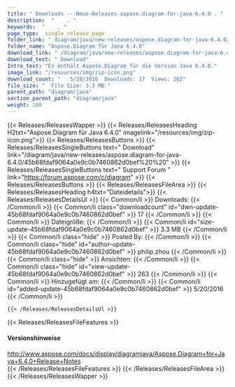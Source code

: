 ```yaml
---
title: " Downloads ---Neue-Releases-aspose.diagram-for-java-6.4.0 . "
description:  "    . " 
keywords:  "    . " 
page_type:  single_release_page
folder_link: " diagram/java/new-releases/aspose.diagram-for-java-6.4.0/"
folder_name: "Aspose.Diagram für Java 6.4.0"
download_link: " /diagram/java/new-releases/aspose.diagram-for-java-6.4.0/45b68fdaf9064a0e9c0b7460862d0bef"
download_text: " Download"
Intro_text: "Es enthält Aspose.Diagram für die Version Java 6.4.0."
image_link: "/resources/img/zip-icon.png"
download_count: "   5/20/2016  Downloads: 17  Views: 262"
file_size: "  File Size: 3.3 MB "
parent_path: "diagram/java"
section_parent_path: "diagram/java"
weight: 108
---
```


{{< Releases/ReleasesWapper >}}
  {{< Releases/ReleasesHeading H2txt="Aspose.Diagram für Java 6.4.0" imagelink="/resources/img/zip-icon.png">}}
  {{< Releases/ReleasesButtons >}}
    {{< Releases/ReleasesSingleButtons text=" Download" link="/diagram/java/new-releases/aspose.diagram-for-java-6.4.0/45b68fdaf9064a0e9c0b7460862d0bef%20%20" >}}
    {{< Releases/ReleasesSingleButtons text=" Support Forum " link="https://forum.aspose.com/c/diagram" >}}
  {{< Releases/ReleasesButtons >}}
  {{< Releases/ReleasesFileArea >}}
    {{< Releases/ReleasesHeading h4txt="Dateidetails">}}
    {{< Releases/ReleasesDetailsUl >}}
            {{< Common/li >}} Downloads: {{< /Common/li >}}
      {{< Common/li class="downloadcount" id="dwn-update-45b68fdaf9064a0e9c0b7460862d0bef" >}} 17 {{< /Common/li >}}
      {{< Common/li >}} Dateigröße: {{< /Common/li >}}
      {{< Common/li id="size-update-45b68fdaf9064a0e9c0b7460862d0bef" >}} 3.3 MB {{< /Common/li >}} 
      {{< Common/li  class="hide" >}} Posted By: {{< /Common/li >}} 
      {{< Common/li class="hide" id="author-update-45b68fdaf9064a0e9c0b7460862d0bef" >}} philip.zhou {{< /Common/li >}}
      {{< Common/li class="hide" >}} Ansichten: {{< /Common/li >}}
      {{< Common/li class="hide" id="view-update-45b68fdaf9064a0e9c0b7460862d0bef" >}} 263 {{< /Common/li >}}
      {{< Common/li >}} Hinzugefügt am: {{< /Common/li >}}
      {{< Common/li id="added-update-45b68fdaf9064a0e9c0b7460862d0bef" >}} 5/20/2016 {{< /Common/li >}} 

    {{< /Releases/ReleasesDetailsUl >}}

  {{< Releases/ReleasesFileFeatures >}}
      <h4>Versionshinweise</h4><div> <a href="http://www.aspose.com/docs/display/diagramjava/Aspose.Diagram+for+Java+6.4.0+Release+Notes">http://www.aspose.com/docs/display/diagramjava/Aspose.Diagram+for+Java+6.4.0+Release+Notes</a></div>
  {{< /Releases/ReleasesFileFeatures >}}
 {{< /Releases/ReleasesFileArea >}}
{{< /Releases/ReleasesWapper >}}



